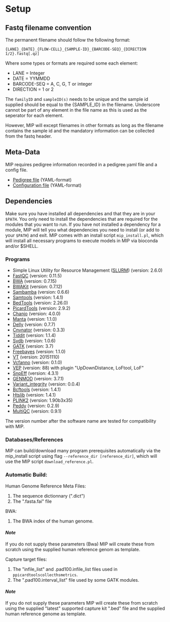# Setup

## Fastq filename convention
The permanent filename should follow the following format:

``{LANE}_{DATE}_{FLOW-CELL}_{SAMPLE-ID}_{BARCODE-SEQ}_{DIRECTION 1/2}.fastq[.qz]``

Where some types or formats are required some each element:
- LANE = Integer
- DATE = YYMMDD
- BARCODE-SEQ = A, C, G, T or integer
- DIRECTION = 1 or 2

The `familyID` and `sampleID(s)` needs to be unique and the sample id supplied should be equal to the {SAMPLE_ID} in the filename.
Underscore cannot be part of any element in the file name as this is used as the seperator for each element.

However, MIP will except filenames in other formats as long as the filename contains the sample id and the mandatory information can be collected from the fastq header.

## Meta-Data
MIP requires pedigree information recorded in a pedigree.yaml file and a config file.

* [Pedigree file] \(YAML-format\)
* [Configuration file] \(YAML-format\)

## Dependencies
Make sure you have installed all dependencies and that they are in your ``$PATH``. 
You only need to install the dependencies that are required for the modules that you want to run. If you have not installed a dependency for a module, MIP will tell you what dependencies you need to install (or add to your ``$PATH``) and exit. MIP comes with an install script ``mip_install.pl``, which will install all necessary programs to execute models in MIP via bioconda and/or $SHELL.

### **Programs**

- Simple Linux Utility for Resource Management ([SLURM]) (version: 2.6.0)
- [FastQC] (version: 0.11.5)
- [BWA] (version: 0.7.15)
- [BWAKit] (version: 0.7.12)
- [Sambamba] (version: 0.6.6)
- [Samtools] (version: 1.4.1)
- [BedTools] (version: 2.26.0)
- [PicardTools] (version: 2.9.2)
- [Chanjo] (version: 4.0.0)
- [Manta] (version: 1.1.0)
- [Delly] (version: 0.7.7)
- [Cnvnator] (version: 0.3.3)
- [Tiddit] (version: 1.1.4)
- [Svdb] (version: 1.0.6)
- [GATK] (version: 3.7)
- [Freebayes] (version: 1.1.0)
- [VT] (version: 20151110)
- [Vcfanno] (version: 0.1.0)
- [VEP] (version: 88) with plugin "UpDownDistance, LoFtool, LoF"
- [SnpEff] (version: 4.3.1)
- [GENMOD] (version: 3.7.1)
- [Variant_integrity] (version: 0.0.4)
- [Bcftools] (version: 1.4.1)
- [Htslib] (version: 1.4.1)
- [PLINK2] (version: 1.90b3x35)
- [Peddy] (version: 0.2.9)
- [MultiQC] (version: 0.9.1)

The version number after the software name are tested for compatibility with MIP. 

### Databases/References

MIP can build/download many program prerequisites automatically via the mip_install script using flag ``--reference_dir [reference_dir]``, which will use the MIP script ``download_reference.pl``.
   
### **Automatic Build:**

Human Genome Reference Meta Files:
 1. The sequence dictionnary (".dict")
 2. The ".fasta.fai" file

BWA:
 1. The BWA index of the human genome. 

#### *Note*
If you do not supply these parameters (Bwa) MIP will create these from scratch using the supplied human reference genom as template. 

Capture target files:
 1. The "infile_list" and .pad100.infile_list files used in ``ppicardtoolscollecthsmetrics``.
 2. The ".pad100.interval_list" file used by some GATK modules.

#### *Note*
If you do not supply these parameters MIP will create these from scratch using the supplied "latest" supported capture kit ".bed" file and the supplied human reference genome as template.

[Pedigree file]: https://github.com/Clinical-Genomics/MIP/tree/master/templates/643594-miptest_pedigree.yaml   
[Configuration file]: https://github.com/henrikstranneheim/MIP/blob/master/templates/mip_config.yaml
[BWA]: https://github.com/lh3/bwa
[BWAKit]: https://github.com/lh3/bwa/tree/master/bwakit
[FastQC]: http://www.bioinformatics.babraham.ac.uk/projects/fastqc/
[Samtools]: http://www.htslib.org/
[Sambamba]: http://lomereiter.github.io/sambamba/
[BedTools]: http://bedtools.readthedocs.org/en/latest/
[SLURM]: http://slurm.schedmd.com/
[PicardTools]: http://broadinstitute.github.io/picard/
[Chanjo]: https://chanjo.readthedocs.org/en/latest/
[GATK]: http://www.broadinstitute.org/gatk/
[Freebayes]: https://github.com/ekg/freebayes
[Manta]: https://github.com/Illumina/manta
[Delly]: https://github.com/dellytools/delly/
[Cnvnator]: https://github.com/abyzovlab/CNVnator
[Tiddit]: https://github.com/J35P312/TIDDIT
[Svdb]: https://github.com/J35P312/SVDB
[VT]: https://github.com/atks/vt
[Vcfanno]: https://github.com/brentp/vcfanno
[VEP]: https://github.com/Ensembl/ensembl-vep
[SnpEff]: http://snpeff.sourceforge.net/
[GENMOD]: https://github.com/moonso/genmod/
[Variant_integrity]: https://github.com/moonso/variant_integrity
[Bcftools]: http://www.htslib.org/
[Htslib]: http://www.htslib.org/
[PLINK2]: https://www.cog-genomics.org/plink2
[Peddy]: https://github.com/brentp/peddy
[MultiQC]: https://github.com/ewels/MultiQC
[Tabix]: http://samtools.sourceforge.net/tabix.shtml
